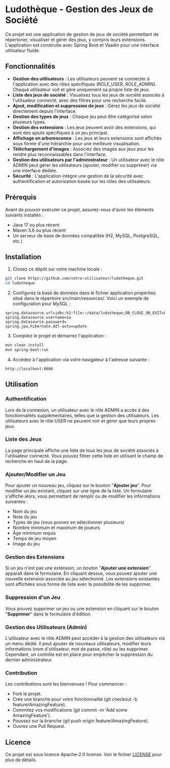 # Ludothèque - Gestion des Jeux de Société
Ce projet est une application de gestion de jeux de société permettant de répertorier, visualiser et gérer des jeux, y compris leurs extensions. L'application est construite avec Spring Boot et Vaadin pour une interface utilisateur fluide.

## Fonctionnalités
- **Gestion des utilisateurs** : Les utilisateurs peuvent se connecter à l'application avec des rôles spécifiques (ROLE_USER, ROLE_ADMIN). Chaque utilisateur voit et gère uniquement sa propre liste de jeux.
- **Liste des jeux de société** : Visualisez tous les jeux de société associés à l'utilisateur connecté, avec des filtres pour une recherche facile.
- **Ajout, modification et suppression de jeux** : Gérez les jeux de société directement depuis l'interface.
- **Gestion des types de jeux** : Chaque jeu peut être catégorisé selon plusieurs types.
- **Gestion des extensions** : Les jeux peuvent avoir des extensions, qui sont des ajouts spécifiques à un jeu principal.
- **Affichage en arborescence** : Les jeux et leurs extensions sont affichés sous forme d'une hiérarchie pour une meilleure visualisation.
- **Téléchargement d'images** : Associez des images aux jeux pour les rendre plus reconnaissables dans l'interface.
- **Gestion des utilisateurs par l'administrateur** : Un utilisateur avec le rôle ADMIN peut gérer les utilisateurs (ajouter, modifier ou supprimer) via une interface dédiée.
- **Sécurité** : L'application intègre une gestion de la sécurité avec authentification et autorisation basée sur les rôles des utilisateurs.

## Prérequis
Avant de pouvoir exécuter ce projet, assurez-vous d'avoir les éléments suivants installés :

* Java 17 ou plus récent
* Maven 3.6 ou plus récent
* Un serveur de base de données compatible (H2, MySQL, PostgreSQL, etc.)

## Installation
1. Clonez ce dépôt sur votre machine locale :
```bash
git clone https://github.com/votre-utilisateur/ludotheque.git
cd ludotheque
```
2. Configurez la base de données dans le fichier application.properties situé dans le répertoire src/main/resources/. Voici un exemple de configuration pour MySQL :
```properties
spring.datasource.url=jdbc:h2:file:~/data/ludotheque;DB_CLOSE_ON_EXIT=FALSE
spring.datasource.username=sa
spring.datasource.password=
spring.jpa.hibernate.ddl-auto=update
```
3. Compilez le projet et démarrez l'application :
```bash
mvn clean install
mvn spring-boot:run
```
4. Accédez à l'application via votre navigateur à l'adresse suivante :
```arduino
http://localhost:8080
```

## Utilisation
### Authentification
Lors de la connexion, un utilisateur avec le rôle ADMIN a accès à des fonctionnalités supplémentaires, telles que la gestion des utilisateurs. Les utilisateurs avec le rôle USER ne peuvent voir et gérer que leurs propres jeux.

### Liste des Jeux
La page principale affiche une liste de tous les jeux de société associés à l'utilisateur connecté. Vous pouvez filtrer cette liste en utilisant le champ de recherche en haut de la page.

### Ajouter/Modifier un Jeu
Pour ajouter un nouveau jeu, cliquez sur le bouton "**Ajouter jeu**". Pour modifier un jeu existant, cliquez sur une ligne de la liste. Un formulaire s'affiche alors, vous permettant de remplir ou de modifier les informations suivantes :

* Nom du jeu
* Note du jeu
* Types de jeu (vous pouvez en sélectionner plusieurs)
* Nombre minimum et maximum de joueurs
* Âge minimum requis
* Temps de jeu moyen
* Image du jeu

### Gestion des Extensions
Si un jeu n'est pas une extension, un bouton "**Ajouter une extension**" apparaît dans le formulaire. En cliquant dessus, vous pouvez ajouter une nouvelle extension associée au jeu sélectionné. Les extensions existantes sont affichées sous forme de liste avec la possibilité de les supprimer.

### Suppression d'un Jeu
Vous pouvez supprimer un jeu ou une extension en cliquant sur le bouton "**Supprimer**" dans le formulaire d'édition.

### Gestion des Utilisateurs (Admin)
L'utilisateur avec le rôle ADMIN peut accéder à la gestion des utilisateurs via un menu dédié. Il peut ajouter de nouveaux utilisateurs, modifier leurs informations (nom d'utilisateur, mot de passe, rôle) ou les supprimer. Cependant, un contrôle est en place pour empêcher la suppression du dernier administrateur.

### Contribution
Les contributions sont les bienvenues ! Pour commencer :

* Fork le projet.
* Crée une branche pour votre fonctionnalité (git checkout -b feature/AmazingFeature).
* Commitez vos modifications (git commit -m 'Add some AmazingFeature').
* Poussez sur la branche (git push origin feature/AmazingFeature).
* Ouvrez une Pull Request.

## Licence
Ce projet est sous licence Apache-2.0 license. Voir le fichier [LICENSE](LICENSE) pour plus de détails.
